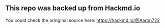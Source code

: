 ## This repo was backed up from Hackmd.io

You could check the oringinal source here: https://hackmd.io/@Aaron722
